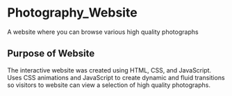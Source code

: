 # Photography_Website
A website where you can browse various high quality photographs

## Purpose of Website
The interactive website was created using HTML, CSS, and JavaScript. Uses CSS animations and JavaScript to create dynamic and fluid transitions
so visitors to website can view a selection of high quality photographs. 



